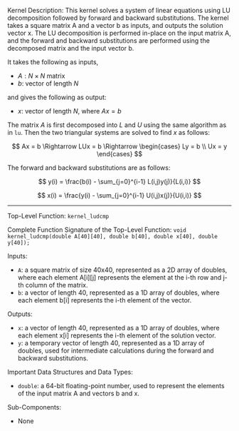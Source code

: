 Kernel Description:
This kernel solves a system of linear equations using LU decomposition followed by forward and backward substitutions. The kernel takes a square matrix A and a vector b as inputs, and outputs the solution vector x. The LU decomposition is performed in-place on the input matrix A, and the forward and backward substitutions are performed using the decomposed matrix and the input vector b.

It takes the following as inputs,

- $A: N \times N$ matrix
- $b$: vector of length $N$

and gives the following as output:

- $x$: vector of length $N$, where $Ax = b$

The matrix $A$ is first decomposed into $L$ and $U$ using the same algorithm as in `lu`. Then the two triangular systems are solved to find $x$ as follows:

$$
Ax = b \Rightarrow LUx = b \Rightarrow
\begin{cases}
Ly = b \\
Ux = y
\end{cases}
$$

The forward and backward substitutions are as follows:

$$
y(i) = \frac{b(i) - \sum_{j=0}^{i-1} L(i,j)y(j)}{L(i,i)}
$$

$$
x(i) = \frac{y(i) - \sum_{j=0}^{i-1} U(i,j)x(j)}{U(i,i)}
$$

---

Top-Level Function: `kernel_ludcmp`

Complete Function Signature of the Top-Level Function:
`void kernel_ludcmp(double A[40][40], double b[40], double x[40], double y[40]);`

Inputs:
- `A`: a square matrix of size 40x40, represented as a 2D array of doubles, where each element A[i][j] represents the element at the i-th row and j-th column of the matrix.
- `b`: a vector of length 40, represented as a 1D array of doubles, where each element b[i] represents the i-th element of the vector.

Outputs:
- `x`: a vector of length 40, represented as a 1D array of doubles, where each element x[i] represents the i-th element of the solution vector.
- `y`: a temporary vector of length 40, represented as a 1D array of doubles, used for intermediate calculations during the forward and backward substitutions.

Important Data Structures and Data Types:
- `double`: a 64-bit floating-point number, used to represent the elements of the input matrix A and vectors b and x.

Sub-Components:
- None
